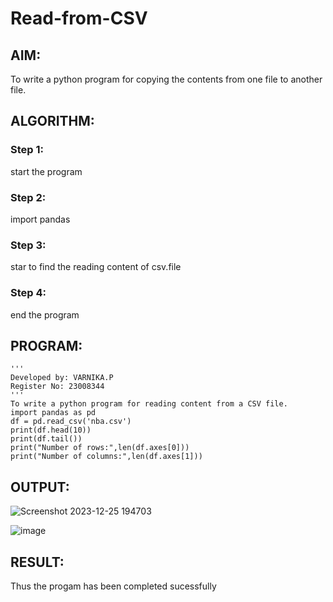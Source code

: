 # Read-from-CSV

## AIM:
To write a python program for copying the contents from one file to another file.

## ALGORITHM:
### Step 1:
start the program
### Step 2:
import pandas 
### Step 3:
 star to find the reading content of csv.file
### Step 4:
end the program


## PROGRAM:
```
'''
Developed by: VARNIKA.P
Register No: 23008344
'''
To write a python program for reading content from a CSV file.
import pandas as pd
df = pd.read_csv('nba.csv')
print(df.head(10))
print(df.tail())
print("Number of rows:",len(df.axes[0]))
print("Number of columns:",len(df.axes[1]))
```
## OUTPUT:

![Screenshot 2023-12-25 194703](https://github.com/23008344/Read-from-CSV/assets/145742655/a67a00ee-2bdb-41db-a51f-1d9af46d48af)

![image](https://github.com/23008344/Read-from-CSV/assets/145742655/3f45e1fd-1698-457c-8e8c-fdbd3a1fd7d2)


## RESULT:
Thus the progam has been completed sucessfully
